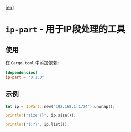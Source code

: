 [[en](./doc/README_en.md)]

# `ip-part` - 用于IP段处理的工具

## 使用

在 `Cargo.toml` 中添加依赖:

```toml
[dependencies]
ip-part = "0.1.0"
```

## 示例

```rust
let ip = IpPart::new("192.168.1.1/24").unwrap();

println!("size {}", ip.size());

println!("{:?}", ip.list());
```
